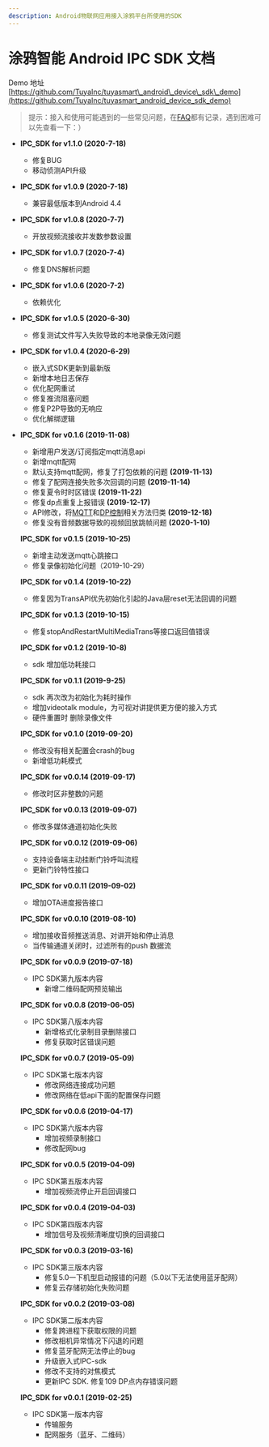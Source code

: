 ```yaml
---
description: Android物联网应用接入涂鸦平台所使用的SDK
---
```


# 涂鸦智能 Android IPC SDK 文档

<!---SDK下载;--->

<!---* [minSdkVersion >= Anroid N](assets/24/ipc-sdk.zip)--->
<!---* [minSdkVersion >= 22](assets/22/ipc-sdk.zip)--->

Demo 地址 [https://github.com/TuyaInc/tuyasmart\_android\_device\_sdk\_demo](https://github.com/TuyaInc/tuyasmart_android_device_sdk_demo)

> 提示：接入和使用可能遇到的一些常见问题，在<a href="./faq.md">FAQ</a>都有记录，遇到困难可以先查看一下：）

* **IPC\_SDK for v1.1.0 \(2020-7-18\)**
	* 修复BUG
	* 移动侦测API升级
* **IPC\_SDK for v1.0.9 \(2020-7-18\)**
	* 兼容最低版本到Android 4.4
* **IPC\_SDK for v1.0.8 \(2020-7-7\)**
	* 开放视频流接收并发数参数设置
* **IPC\_SDK for v1.0.7 \(2020-7-4\)**
	* 修复DNS解析问题
* **IPC\_SDK for v1.0.6 \(2020-7-2\)**
	* 依赖优化
* **IPC\_SDK for v1.0.5 \(2020-6-30\)**
	* 修复测试文件写入失败导致的本地录像无效问题
* **IPC\_SDK for v1.0.4 \(2020-6-29\)**
	* 嵌入式SDK更新到最新版
	* 新增本地日志保存
	* 优化配网重试
	* 修复推流阻塞问题
	* 修复P2P导致的无响应
	* 优化解绑逻辑
* **IPC\_SDK for v0.1.6 \(2019-11-08\)**

  * 新增用户发送/订阅指定mqtt消息api
  * 新增mqtt配网
  * 默认支持mqtt配网，修复了打包依赖的问题 **\(2019-11-13\)**
  * 修复了配网连接失败多次回调的问题 **\(2019-11-14\)**
  * 修复夏令时时区错误 **\(2019-11-22\)**
  * 修复dp点重复上报错误 **\(2019-12-17\)**
  * API修改，将[MQTT](./sdk-api.md#mqtt)和[DP控制](./sdk-api.md#dp)相关方法归类 **\(2019-12-18\)**
  * 修复没有音频数据导致的视频回放跳帧问题 **\(2020-1-10\)**

  **IPC\_SDK for v0.1.5 \(2019-10-25\)**

  * 新增主动发送mqtt心跳接口
  * 修复录像初始化问题（2019-10-29）

  **IPC\_SDK for v0.1.4 \(2019-10-22\)**

  * 修复因为TransAPI优先初始化引起的Java层reset无法回调的问题

  **IPC\_SDK for v0.1.3 \(2019-10-15\)**

  * 修复stopAndRestartMultiMediaTrans等接口返回值错误

  **IPC\_SDK for v0.1.2 \(2019-10-8\)**

  * sdk 增加低功耗接口

  **IPC\_SDK for v0.1.1 \(2019-9-25\)**

  * sdk 再次改为初始化为耗时操作
  * 增加videotalk module，为可视对讲提供更方便的接入方式
  * 硬件重置时 删除录像文件

  **IPC\_SDK for v0.1.0 \(2019-09-20\)**

  * 修改没有相关配置会crash的bug
  * 新增低功耗模式

  **IPC\_SDK for v0.0.14 \(2019-09-17\)**

  * 修改时区非整数的问题

  **IPC\_SDK for v0.0.13 \(2019-09-07\)**

  * 修改多媒体通道初始化失败

  **IPC\_SDK for v0.0.12 \(2019-09-06\)**

  * 支持设备端主动挂断门铃呼叫流程
  * 更新门铃特性接口

  **IPC\_SDK for v0.0.11 \(2019-09-02\)**

  * 增加OTA进度报告接口

  **IPC\_SDK for v0.0.10 \(2019-08-10\)**

  * 增加接收音频推送消息、对讲开始和停止消息
  * 当传输通道关闭时，过滤所有的push 数据流

  **IPC\_SDK for v0.0.9 \(2019-07-18\)**

  * IPC SDK第九版本内容
    * 新增二维码配网预览输出

  **IPC\_SDK for v0.0.8 \(2019-06-05\)**

  * IPC SDK第八版本内容
    * 新增格式化录制目录删除接口
    * 修复获取时区错误问题

  **IPC\_SDK for v0.0.7 \(2019-05-09\)**

  * IPC SDK第七版本内容
    * 修改网络连接成功问题
    * 修改网络在低api下面的配置保存问题

  **IPC\_SDK for v0.0.6 \(2019-04-17\)**

  * IPC SDK第六版本内容
    * 增加视频录制接口
    * 修改配网bug

  **IPC\_SDK for v0.0.5 \(2019-04-09\)**

  * IPC SDK第五版本内容
    * 增加视频流停止开启回调接口

  **IPC\_SDK for v0.0.4 \(2019-04-03\)**

  * IPC SDK第四版本内容
    * 增加信号及视频清晰度切换的回调接口

  **IPC\_SDK for v0.0.3 \(2019-03-16\)**

  * IPC SDK第三版本内容
    * 修复5.0一下机型启动报错的问题（5.0以下无法使用蓝牙配网）
    * 修复云存储初始化失败问题

  **IPC\_SDK for v0.0.2 \(2019-03-08\)**

  * IPC SDK第二版本内容
    * 修复跨进程下获取权限的问题
    * 修改相机异常情况下闪退的问题
    * 修复蓝牙配网无法停止的bug
    * 升级嵌入式IPC-sdk
    * 修改不支持的对焦模式
    * 更新IPC SDK. 修复109 DP点内存错误问题

  **IPC\_SDK for v0.0.1 \(2019-02-25\)**

  * IPC SDK第一版本内容
    * 传输服务
    * 配网服务（蓝牙、二维码）

